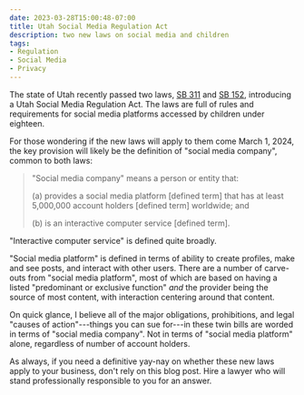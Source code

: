```yaml
---
date: 2023-03-28T15:00:48-07:00
title: Utah Social Media Regulation Act
description: two new laws on social media and children
tags:
- Regulation
- Social Media
- Privacy
---
```


The state of Utah recently passed two laws, [SB 311](https://le.utah.gov/~2023/bills/static/HB0311.html) and [SB 152](https://le.utah.gov/~2023/bills/static/SB0152.html), introducing a Utah Social Media Regulation Act.  The laws are full of rules and requirements for social media platforms accessed by children under eighteen.

For those wondering if the new laws will apply to them come March 1, 2024, the key provision will likely be the definition of "social media company", common to both laws:

> "Social media company" means a person or entity that:
>
> (a) provides a social media platform [defined term] that has at least 5,000,000 account holders [defined term] worldwide; and
>
> (b) is an interactive computer service [defined term].

"Interactive computer service" is defined quite broadly.

"Social media platform" is defined in terms of ability to create profiles, make and see posts, and interact with other users.  There are a number of carve-outs from "social media platform", most of which are based on having a listed "predominant or exclusive function" _and_ the provider being the source of most content, with interaction centering around that content.

On quick glance, I believe all of the major obligations, prohibitions, and legal "causes of action"---things you can sue for---in these twin bills are worded in terms of "social media company".  Not in terms of "social media platform" alone, regardless of number of account holders.

As always, if you need a definitive yay-nay on whether these new laws apply to your business, don't rely on this blog post.  Hire a lawyer who will stand professionally responsible to you for an answer.
